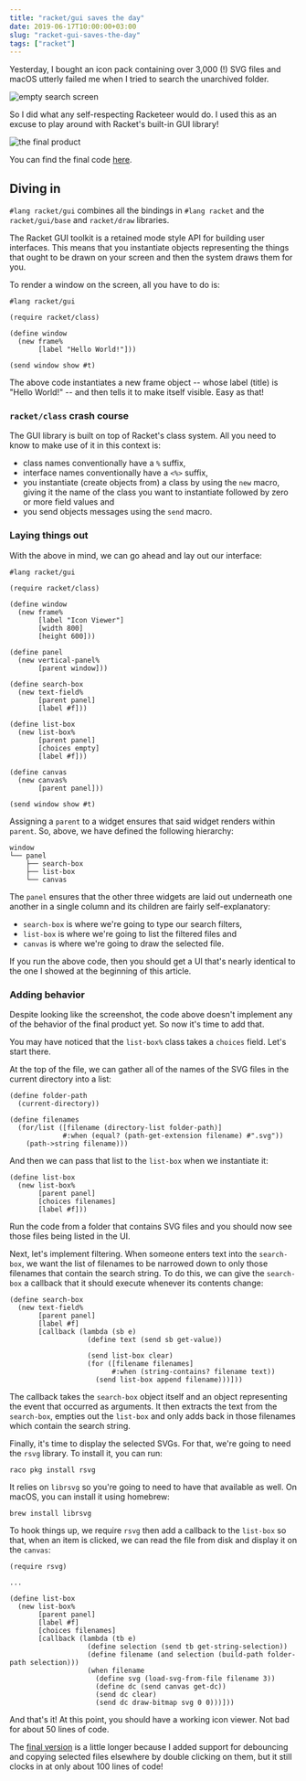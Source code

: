 ```yaml
---
title: "racket/gui saves the day"
date: 2019-06-17T10:00:00+03:00
slug: "racket-gui-saves-the-day"
tags: ["racket"]
---
```


Yesterday, I bought an icon pack containing over 3,000 (!) SVG files
and macOS utterly failed me when I tried to search the unarchived
folder.

![empty search screen](/img/racket-gui-saves-svg-search.png)

So I did what any self-respecting Racketeer would do.  I used this as
an excuse to play around with Racket's built-in GUI library!

![the final product](/img/racket-gui-saves-icon-viewer.png)

<!--more-->

You can find the final code [here](/code/icon-viewer.rkt).


## Diving in

`#lang racket/gui` combines all the bindings in `#lang racket` and the
`racket/gui/base` and `racket/draw` libraries.

The Racket GUI toolkit is a retained mode style API for building user
interfaces.  This means that you instantiate objects representing the
things that ought to be drawn on your screen and then the system draws
them for you.

To render a window on the screen, all you have to do is:

```racket
#lang racket/gui

(require racket/class)

(define window
  (new frame%
       [label "Hello World!"]))

(send window show #t)
```

The above code instantiates a new frame object -- whose label (title)
is "Hello World!" -- and then tells it to make itself visible.  Easy
as that!

### `racket/class` crash course

The GUI library is built on top of Racket's class system.  All you
need to know to make use of it in this context is:

* class names conventionally have a `%` suffix,
* interface names conventionally have a `<%>` suffix,
* you instantiate (create objects from) a class by using the `new`
  macro, giving it the name of the class you want to instantiate
  followed by zero or more field values and
* you send objects messages using the `send` macro.

### Laying things out

With the above in mind, we can go ahead and lay out our interface:

```racket
#lang racket/gui

(require racket/class)

(define window
  (new frame%
       [label "Icon Viewer"]
       [width 800]
       [height 600]))

(define panel
  (new vertical-panel%
       [parent window]))

(define search-box
  (new text-field%
       [parent panel]
       [label #f]))

(define list-box
  (new list-box%
       [parent panel]
       [choices empty]
       [label #f]))

(define canvas
  (new canvas%
       [parent panel]))

(send window show #t)
```

Assigning a `parent` to a widget ensures that said widget renders
within `parent`.  So, above, we have defined the following hierarchy:

    window
    └── panel
        ├── search-box
        ├── list-box
        └── canvas

The `panel` ensures that the other three widgets are laid out
underneath one another in a single column and its children are
fairly self-explanatory:

* `search-box` is where we're going to type our search filters,
* `list-box` is where we're going to list the filtered files and
* `canvas` is where we're going to draw the selected file.

If you run the above code, then you should get a UI that's nearly
identical to the one I showed at the beginning of this article.

### Adding behavior

Despite looking like the screenshot, the code above doesn't implement
any of the behavior of the final product yet.  So now it's time to add
that.

You may have noticed that the `list-box%` class takes a `choices`
field.  Let's start there.

At the top of the file, we can gather all of the names of the SVG
files in the current directory into a list:

```racket
(define folder-path
  (current-directory))

(define filenames
  (for/list ([filename (directory-list folder-path)]
             #:when (equal? (path-get-extension filename) #".svg"))
    (path->string filename)))
```

And then we can pass that list to the `list-box` when we instantiate
it:

```racket
(define list-box
  (new list-box%
       [parent panel]
       [choices filenames]
       [label #f]))
```

Run the code from a folder that contains SVG files and you should now
see those files being listed in the UI.

Next, let's implement filtering.  When someone enters text into the
`search-box`, we want the list of filenames to be narrowed down to
only those filenames that contain the search string.  To do this, we
can give the `search-box` a callback that it should execute whenever
its contents change:

```racket
(define search-box
  (new text-field%
       [parent panel]
       [label #f]
       [callback (lambda (sb e)
                   (define text (send sb get-value))

                   (send list-box clear)
                   (for ([filename filenames]
                         #:when (string-contains? filename text))
                     (send list-box append filename)))]))
```

The callback takes the `search-box` object itself and an object
representing the event that occurred as arguments.  It then extracts
the text from the `search-box`, empties out the `list-box` and only
adds back in those filenames which contain the search string.

Finally, it's time to display the selected SVGs.  For that, we're
going to need the `rsvg` library.  To install it, you can run:

    raco pkg install rsvg

It relies on `librsvg` so you're going to need to have that available
as well.  On macOS, you can install it using homebrew:

    brew install librsvg

To hook things up, we require `rsvg` then add a callback to the
`list-box` so that, when an item is clicked, we can read the file from
disk and display it on the `canvas`:

```racket
(require rsvg)

...

(define list-box
  (new list-box%
       [parent panel]
       [label #f]
       [choices filenames]
       [callback (lambda (tb e)
                   (define selection (send tb get-string-selection))
                   (define filename (and selection (build-path folder-path selection)))
                   (when filename
                     (define svg (load-svg-from-file filename 3))
                     (define dc (send canvas get-dc))
                     (send dc clear)
                     (send dc draw-bitmap svg 0 0)))]))
```

And that's it!  At this point, you should have a working icon viewer.
Not bad for about 50 lines of code.

The [final version](/code/icon-viewer.rkt) is a little longer because
I added support for debouncing and copying selected files elsewhere by
double clicking on them, but it still clocks in at only about 100
lines of code!
